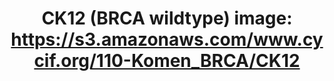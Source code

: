 ---
title: "CK12 (BRCA wildtype)
image: https://s3.amazonaws.com/www.cycif.org/110-Komen_BRCA/CK12"
layout: minerva-1-5 
exhibit: config-110-Komen_BRCA/CK12
---
